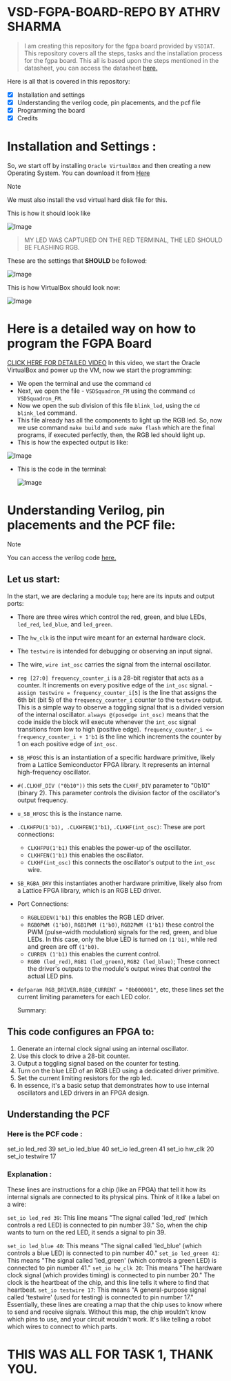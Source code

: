 # VSD-FGPA-BOARD-REPO BY ATHRV SHARMA
> I am creating this repository for the fgpa board provided by `VSDIAT`. This repository covers all the steps, tasks and the installation process for the fgpa board.
> This all is based upon the steps mentioned in the datasheet, you can access the datasheet [here.](https://www.vlsisystemdesign.com/wp-content/uploads/2025/01/VSDSquadronFMDatasheet.pdf)

Here is all that is covered in this repository:
- [x] Installation and settings
- [x] Understanding the verilog code, pin placements, and the pcf file
- [x] Programming the board
- [x] Credits 

# Installation and Settings :
So, we start off by installing `Oracle VirtualBox` and then creating a new Operating System. You can download it from [Here](https://www.virtualbox.org/wiki/Downloads)
>[!NOTE]
> We must also install the vsd virtual hard disk file for this.

This is how it should look like

![Image](https://github.com/user-attachments/assets/022d7a69-67a7-42e5-a6b8-92a4d148bafd)



> MY LED WAS CAPTURED ON THE RED TERMINAL, THE LED SHOULD BE FLASHING RGB.


These are the settings that **SHOULD** be followed:

![Image](https://github.com/user-attachments/assets/bd08553f-8216-44c6-8153-820a3d332124)

 This is how VirtualBox should look now:

 ![Image](https://github.com/user-attachments/assets/055349d1-4461-40f6-a710-7c26d7fe086d)


 # Here is a detailed way on how to program the FGPA Board


[CLICK HERE FOR DETAILED VIDEO](https://github.com/user-attachments/assets/b5a4fa6d-240e-46fb-a59e-a8429fde97f8)
In this video, we start the Oracle VirtualBox and power up the VM, now we start the programming:
- We open the terminal and use the command `cd`
- Next, we open the file - `VSDSquadron_FM` using the command `cd VSDSquadron_FM`.
- Now we open the sub division of this file `blink_led`, using the `cd blink_led` command.
- This file already has all the components to light up the RGB led. So, now we use command `make build` and `sudo make flash` which are the final programs, if executed perfectly, then, the RGB led should light up.
- This is how the expected output is like:

  
 ![Image](https://github.com/user-attachments/assets/7042545a-2f7c-462c-ae57-067b17416e2f)


- This is the code in the terminal:

  ![Image](https://github.com/user-attachments/assets/1e8c8043-26dc-4d33-b3c5-9ade8a0ed746)

 # Understanding Verilog, pin placements and the PCF file:
>[!NOTE]
> You can access the verilog code [here.](https://github.com/thesourcerer8/VSDSquadron_FM/blob/main/led_blue/top.v)

## Let us start:
In the start, we are declaring a module `top`; here are its inputs and output ports:
- There are three wires which control the red, green, and blue LEDs, `led_red`, `led_blue`, and `led_green`.
- The `hw_clk` is the input wire meant for an external hardware clock.
- The `testwire` is intended for debugging or observing an input signal.
- The wire, `wire int_osc` carries the signal from the internal oscillator.
- `reg [27:0] frequency_counter_i` is a 28-bit register that acts as a counter. It increments on every positive edge of the `int_osc` signal.
-` assign testwire = frequency_counter_i[5]` is the line that assigns the 6th bit (bit 5) of the `frequency_counter_i` counter to the `testwire` output. This is a simple way to observe a toggling signal that is a divided version of the internal oscillator. `always @(posedge int_osc)` means that the code inside the block will execute whenever the `int_osc` signal transitions from low to high (positive edge).` frequency_counter_i <= frequency_counter_i + 1'b1` is the line which increments the counter by 1 on each positive edge of `int_osc`.
- `SB_HFOSC` this is an instantiation of a specific hardware primitive, likely from a Lattice Semiconductor FPGA library. It represents an internal high-frequency oscillator.
- `#(.CLKHF_DIV ("0b10"))` this sets the `CLKHF_DIV` parameter to "0b10" (binary 2). This parameter controls the division factor of the oscillator's output frequency.
- `u_SB_HFOSC` this is the instance name.
- `.CLKHFPU(1'b1), .CLKHFEN(1'b1)`, `.CLKHF(int_osc)`: These are port connections:
  - `CLKHFPU(1'b1)` this enables the power-up of the oscillator.
  - `CLKHFEN(1'b1)` this enables the oscillator.
  - `CLKHF(int_osc)` this connects the oscillator's output to the `int_osc` wire.
- `SB_RGBA_DRV` this instantiates another hardware primitive, likely also from a Lattice FPGA library, which is an RGB LED driver.
- Port Connections:
  - `RGBLEDEN(1'b1)` this enables the RGB LED driver.
  - `RGB0PWM (1'b0)`, `RGB1PWM (1'b0)`, `RGB2PWM (1'b1)` these control the PWM (pulse-width modulation) signals for the red, green, and blue LEDs. In this case, only the blue LED is turned on `(1'b1)`, while red and green are off `(1'b0)`.
  - `CURREN (1'b1)` this enables the current control.
  - `RGB0 (led_red)`, `RGB1 (led_green)`, `RGB2 (led_blue)`; These connect the driver's outputs to the module's output wires that control the actual LED pins.
- `defparam RGB_DRIVER.RGB0_CURRENT = "0b000001"`, etc, these lines set the current limiting parameters for each LED color.

  Summary:

## This code configures an FPGA to:

 1. Generate an internal clock signal using an internal oscillator.
 2. Use this clock to drive a 28-bit counter.
 3. Output a toggling signal based on the counter for testing.
 4. Turn on the blue LED of an RGB LED using a dedicated driver primitive.
 5. Set the current limiting resistors for the rgb led.
 6. In essence, it's a basic setup that demonstrates how to use internal oscillators and LED drivers in an FPGA design.

## Understanding the PCF

### Here is the PCF code :
set_io  led_red	39
set_io  led_blue 40
set_io  led_green 41
set_io  hw_clk 20
set_io  testwire 17

### Explanation :
These lines are instructions for a chip (like an FPGA) that tell it how its internal signals are connected to its physical pins. Think of it like a label on a wire:

`set_io led_red 39`: This line means "The signal called 'led_red' (which controls a red LED) is connected to pin number 39." So, when the chip wants to turn on the red LED, it sends a signal to pin 39.

`set_io led_blue 40`: This means "The signal called 'led_blue' (which controls a blue LED) is connected to pin number 40."
`set_io led_green 41`: This means "The signal called 'led_green' (which controls a green LED) is connected to pin number 41."
`set_io hw_clk 20`: This means "The hardware clock signal (which provides timing) is connected to pin number 20." The clock is the heartbeat of the chip, and this line tells it where to find that heartbeat.
`set_io testwire 17`: This means "A general-purpose signal called 'testwire' (used for testing) is connected to pin number 17."
Essentially, these lines are creating a map that the chip uses to know where to send and receive signals. Without this map, the chip wouldn't know which pins to use, and your circuit wouldn't work. It's like telling a robot which wires to connect to which parts.


# THIS WAS ALL FOR TASK 1, THANK YOU.
